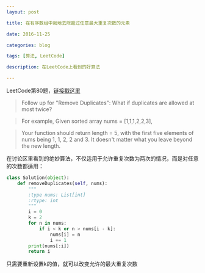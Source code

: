 ```yaml
---
layout: post

title: 在有序数组中就地去除超过任意最大重复次数的元素

date: 2016-11-25

categories: blog

tags: [算法, LeetCode]

description: 在LeetCode上看到的好算法

---
```


LeetCode第80题，[链接戳这里](https://leetcode.com/problems/remove-duplicates-from-sorted-array-ii/)

>Follow up for "Remove Duplicates":
What if duplicates are allowed at most twice?

>For example,
Given sorted array nums = [1,1,1,2,2,3],

>Your function should return length = 5, with the first five elements of nums being 1, 1, 2, 2 and 3. It doesn't matter what you leave beyond the new length.

在讨论区里看到的绝妙算法，不仅适用于允许重复次数为两次的情况，而是对任意的次数都适用：

```python
class Solution(object):
    def removeDuplicates(self, nums):
        """
        :type nums: List[int]
        :rtype: int
        """
        i = 0
        k = 2
        for n in nums:
            if i < k or n > nums[i - k]:
                nums[i] = n
                i += 1
        print(nums[:i])
        return i
```
只需要重新设置k的值，就可以改变允许的最大重复次数
